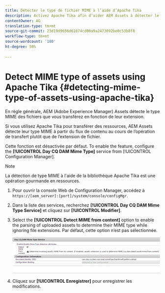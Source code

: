 ```yaml
---
title: Détecter le type de fichier MIME à l’aide d’Apache Tika
description: Activez Apache Tika afin d’aider AEM Assets à détecter le type MIME des ressources à partir du flux de contenu pendant l’opération de téléchargement au lieu de l’extension de fichier.
contentOwner: AG
translation-type: tm+mt
source-git-commit: 23d19d9656d61874cd00a9a2473092be0c53b8f8
workflow-type: tm+mt
source-wordcount: '180'
ht-degree: 50%

---
```



# Detect MIME type of assets using Apache Tika {#detecting-mime-type-of-assets-using-apache-tika}

En règle générale, AEM (Adobe Experience Manager) Assets détecte le type MIME des fichiers que vous transférez en fonction de leur extension.

Si vous utilisez Apache Tika pour transférer des ressources, AEM Assets détecte leur type MIME à partir du flux de contenu au cours de l’opération de transfert plutôt que de l’extension de fichier.

Cette fonction est désactivée par défaut. To enable the feature, configure the **[!UICONTROL Day CQ DAM Mime Type]** service from [!UICONTROL Configuration Manager].

>[!NOTE]
>
>La détection de type MIME à l&#39;aide de la bibliothèque Apache Tika est une opération gourmande en ressources.

1. Pour ouvrir la console Web de Configuration Manager, accédez à `https://[aem_server]:[port]/system/console/configMgr`.

1. Dans la liste des services, recherchez **[!UICONTROL Day CQ DAM Mime Type Service]** et cliquez sur **[!UICONTROL Modifier]**.

1. Select the **[!UICONTROL Detect MIME from content]** option to enable the parsing of uploaded assets to determine their MIME type while ignoring file extensions. Par défaut, cette option n’est pas sélectionnée.

   ![chlimage_1-333](assets/chlimage_1-333.png)

1. Cliquez sur **[!UICONTROL Enregistrer]** pour enregistrer les modifications.
